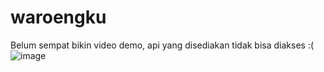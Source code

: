 # waroengku

Belum sempat bikin video demo, api yang disediakan tidak bisa diakses :(
![image](https://user-images.githubusercontent.com/76572359/209475371-ed8abec1-0e15-4bc6-9554-3dfe5b25bac0.png)
